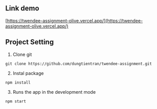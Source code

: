 ## Link demo

[https://twendee-assignment-olive.vercel.app/](https://twendee-assignment-olive.vercel.app/)

## Project Setting

1. Clone git

```
git clone https://github.com/dungtientran/twendee-assignment.git
```
2. Instal package

```
npm install
```

3. Runs the app in the development mode 

```
npm start
```